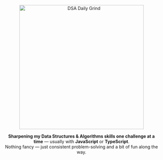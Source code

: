 <p align="center">
  <img src="https://static1.cbrimages.com/wordpress/wp-content/uploads/2021/02/Meeting-Cowboy-Bebops-Ed.jpg" alt="DSA Daily Grind" width="400"/>
</p>

<p align="center">
  <strong>Sharpening my Data Structures & Algorithms skills one challenge at a time</strong> — usually with <strong>JavaScript</strong> or <strong>TypeScript</strong>.<br>
  Nothing fancy — just consistent problem-solving and a bit of fun along the way.
</p>
